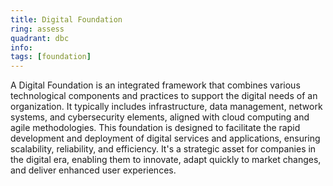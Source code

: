 ```yaml
---
title: Digital Foundation
ring: assess
quadrant: dbc
info:
tags: [foundation]
---
```


A Digital Foundation is an integrated framework that combines various technological components and practices to support the digital needs of an organization. It typically includes infrastructure, data management, network systems, and cybersecurity elements, aligned with cloud computing and agile methodologies. This foundation is designed to facilitate the rapid development and deployment of digital services and applications, ensuring scalability, reliability, and efficiency. It's a strategic asset for companies in the digital era, enabling them to innovate, adapt quickly to market changes, and deliver enhanced user experiences.
